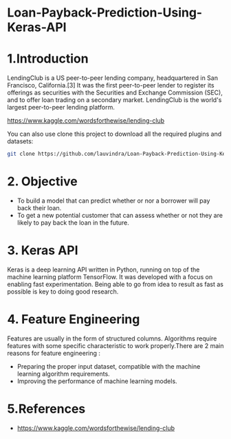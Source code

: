 # Loan-Payback-Prediction-Using-Keras-API

# 1.Introduction
LendingClub is a US peer-to-peer lending company, headquartered in San Francisco, California.[3] It was the first peer-to-peer lender to register its offerings as securities with the Securities and Exchange Commission (SEC), and to offer loan trading on a secondary market. LendingClub is the world's largest peer-to-peer lending platform.

https://www.kaggle.com/wordsforthewise/lending-club

You can also use clone this project to download all the required plugins and datasets:
```sh
git clone https://github.com/lauvindra/Loan-Payback-Prediction-Using-Keras-API.git
```

# 2. Objective 
* To build a model that can predict whether or nor a borrower will pay back their loan.
* To get a new potential customer that can assess whether or not they are likely to pay back the loan in the future.

# 3. Keras API 
Keras is a deep learning API written in Python, running on top of the machine learning platform TensorFlow. It was developed with a focus on enabling fast experimentation. Being able to go from idea to result as fast as possible is key to doing good research.

# 4. Feature Engineering
Features are usually in the form of structured columns. Algorithms require features with some specific characteristic to work properly.There are 2 main reasons for feature engineering :
* Preparing the proper input dataset, compatible with the machine learning algorithm requirements.
* Improving the performance of machine learning models.


# 5.References 
* https://www.kaggle.com/wordsforthewise/lending-club
